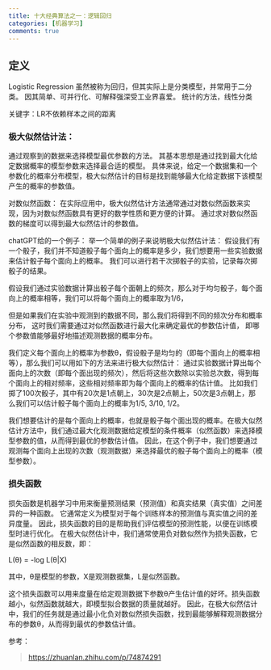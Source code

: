 ```yaml
---
title: 十大经典算法之一：逻辑回归
categories: [机器学习]
comments: true
---
```

## 定义
Logistic Regression 虽然被称为回归，但其实际上是分类模型，并常用于二分类。
因其简单、可并行化、可解释强深受工业界喜爱。
统计的方法，线性分类

关键字：LR不依赖样本之间的距离

### 极大似然估计法：
通过观察到的数据来选择模型最优参数的方法。
其基本思想是通过找到最大化给定数据概率的模型参数来选择最合适的模型。
具体来说，给定一个数据集和一个参数化的概率分布模型，极大似然估计的目标是找到能够最大化给定数据下该模型产生的概率的参数值。

对数似然函数：
在实际应用中，极大似然估计方法通常通过对数似然函数来实现，因为对数似然函数具有更好的数学性质和更方便的计算。
通过求对数似然函数的梯度可以得到最大似然估计的参数值。

chatGPT给的一个例子：
举一个简单的例子来说明极大似然估计法：
假设我们有一个骰子，我们并不知道骰子每个面向上的概率是多少，我们想要用一些实验数据来估计骰子每个面向上的概率。
我们可以进行若干次掷骰子的实验，记录每次掷骰子的结果。

假设我们通过实验数据计算出骰子每个面朝上的频次，那么对于均匀骰子，每个面向上的概率相等，我们可以将每个面向上的概率取为1/6，

但是如果我们在实验中观测到的数据不同，那么我们将得到不同的频次分布和概率分布，
这时我们需要通过对似然函数进行最大化来确定最优的参数估计值，
即哪个参数值能够最好地描述观测数据的概率分布。

我们定义每个面向上的概率为参数θ，假设骰子是均匀的（即每个面向上的概率相等），那么我们可以用如下的方法来进行极大似然估计：
通过实验数据计算出每个面向上的次数（即每个面出现的频次），然后将这些次数除以实验总次数，得到每个面向上的相对频率，这些相对频率即为每个面向上的概率的估计值。
比如我们掷了100次骰子，其中有20次是1点朝上，30次是2点朝上，50次是3点朝上，那么我们可以估计骰子每个面向上的概率为1/5, 3/10, 1/2。

我们想要估计的是每个面向上的概率，也就是骰子每个面出现的概率。在极大似然估计方法中，我们通过最大化观测数据给定模型的条件概率（似然函数）来选择模型参数的值，从而得到最优的参数估计值。
因此，在这个例子中，我们想要通过观测每个面向上出现的次数（观测数据）来选择最优的骰子每个面向上的概率（模型参数）。

### 损失函数
损失函数是机器学习中用来衡量预测结果（预测值）和真实结果（真实值）之间差异的一种函数。
它通常定义为模型对于每个训练样本的预测值与真实值之间的差异度量。
因此，损失函数的目的是帮助我们评估模型的预测性能，以便在训练模型时进行优化。
在极大似然估计中，我们通常使用负对数似然作为损失函数，它是似然函数的相反数，即：

L(θ) = -log L(θ|X)

其中，θ是模型的参数，X是观测数据集，L是似然函数。

这个损失函数可以用来度量在给定观测数据下参数θ产生估计值的好坏。损失函数越小，似然函数就越大，即模型拟合数据的质量就越好。
因此，在极大似然估计中，我们的任务就是通过最小化负对数似然损失函数，找到最能够解释观测数据分布的参数θ，从而得到最优的参数估计值。
	
参考：
> https://zhuanlan.zhihu.com/p/74874291